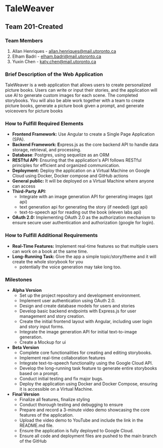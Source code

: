 # TaleWeaver

## **Team** 201-Created

### Team Members

1. Allan Henriques - allan.henriques@mail.utoronto.ca
2. Elham Badri - elham.badri@mail.utoronto.ca
3. Yuxin Chen - katy.chen@mail.utoronto.ca

### Brief Description of the Web Application

TaleWeaver is a web application that allows users to create personalized picture books. Users can write or input their stories, and the application will use AI to generate custom images for each scene. The completed storybooks. You will also be able work together with a team to create picture books, generate a picture book given a prompt, and generate voiceovers for picture books

### How to Fulfill Required Elements

- **Frontend Framework:** Use Angular to create a Single Page Application (SPA).
- **Backend Framework: E**xpress.js as the core backend API to handle data storage, retrieval, and processing.
- **Database**: Postgres, using sequelize as an ORM
- **RESTful API:** Ensuring that the application's API follows RESTful principles for efficient and organized communication.
- **Deployment:** Deploy the application on a Virtual Machine on Google Cloud using Docker, Docker compose and GitHub actions
- **General public:** It will be deployed on a Virtual Machine where anyone can access
- **Third-Party API:**
    - Integrate with an image generation API for generating images (gpt api)
    - text generation api for generating the story (if needed) (gpt api)
    - text-to-speech api for reading out the book (eleven labs api)
- **OAuth 2.0:** Implementing OAuth 2.0 as the authorization mechanism to ensure secure user authentication and authorization (google for login).

### How to Fulfill Additional Requirements

- **Real-Time Features:** Implement real-time features so that multiple users can work on a book at the same time.
- **Long-Running Task:** Give the app a simple topic/story/theme and it will create the whole storybook for you
    - potentially the voice generation may take long too.

### Milestones

- **Alpha Version**
    - Set up the project repository and development environment.
    - Implement user authentication using OAuth 2.0.
    - Design and create database models for users and stories
    - Develop basic backend endpoints with Express.js for user management and story creation.
    - Create the initial frontend layout with Angular, including user login and story input forms.
    - Integrate the image generation API for initial text-to-image generation.
    - Create a Mockup for ui
- **Beta Version**
    - Complete core functionalities for creating and editing storybooks.
    - Implement real-time collaboration features
    - Integrate text-to-speech functionality using the Google Cloud API.
    - Develop the long-running task feature to generate entire storybooks based on a prompt.
    - Conduct initial testing and fix major bugs.
    - Deploy the application using Docker and Docker Compose, ensuring it is accessible on a Virtual Machine.
- **Final Version**
    - Finalize all features, finalize styling
    - Conduct thorough testing and debugging to ensure
    - Prepare and record a 3-minute video demo showcasing the core features of the application.
    - Upload the video demo to YouTube and include the link in the README.md file.
    - Ensure the application is fully deployed to Google Cloud.
    - Ensure all code and deployment files are pushed to the main branch of the GitHub
